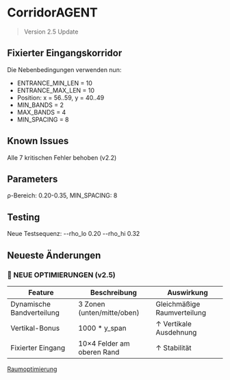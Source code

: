 # CorridorAGENT
> Version 2.5 Update

## Fixierter Eingangskorridor
Die Nebenbedingungen verwenden nun:
- ENTRANCE_MIN_LEN = 10
- ENTRANCE_MAX_LEN = 10
- Position: x = 56..59, y = 40..49
- MIN_BANDS = 2
- MAX_BANDS = 4
- MIN_SPACING = 8

## Known Issues
Alle 7 kritischen Fehler behoben (v2.2)

## Parameters
ρ-Bereich: 0.20-0.35, MIN_SPACING: 8

## Testing
Neue Testsequenz: --rho_lo 0.20 --rho_hi 0.32

## Neueste Änderungen
### 🔧 NEUE OPTIMIERUNGEN (v2.5)
| Feature                      | Beschreibung                          | Auswirkung               |
|------------------------------|---------------------------------------|--------------------------|
| Dynamische Bandverteilung    | 3 Zonen (unten/mitte/oben)            | Gleichmäßige Raumverteilung |
| Vertikal-Bonus               | 1000 * y_span                         | ↑ Vertikale Ausdehnung |
| Fixierter Eingang            | 10×4 Felder am oberen Rand           | ↑ Stabilität          |

[Raumoptimierung](#raumoptimierung)
